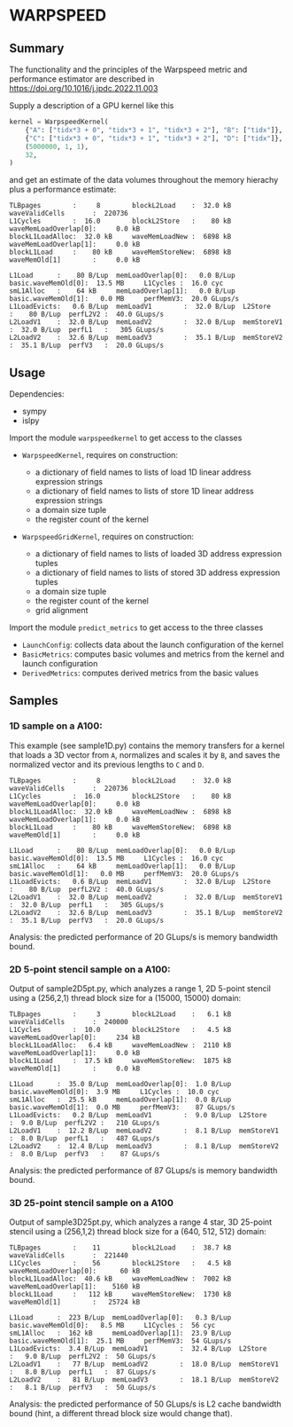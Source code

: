 # WARPSPEED

## Summary

The functionality and the principles of the Warpspeed metric and performance estimator are described in https://doi.org/10.1016/j.jpdc.2022.11.003


Supply a description of a GPU kernel like this

``` python
kernel = WarpspeedKernel(
    {"A": ["tidx*3 + 0", "tidx*3 + 1", "tidx*3 + 2"], "B": ["tidx"]},
    {"C": ["tidx*3 + 0", "tidx*3 + 1", "tidx*3 + 2"], "D": ["tidx"]},
    (5000000, 1, 1),
    32,
)
```

and get an estimate of the data volumes throughout the memory hierachy plus a performance estimate:

``` 
TLBpages        :     8        blockL2Load    :  32.0 kB     waveValidCells       :  220736        
L1Cycles        :  16.0        blockL2Store   :    80 kB     waveMemLoadOverlap[0]:     0.0 kB     
blockL1LoadAlloc:  32.0 kB     waveMemLoadNew :  6898 kB     waveMemLoadOverlap[1]:     0.0 kB     
blockL1Load     :    80 kB     waveMemStoreNew:  6898 kB     waveMemOld[1]        :     0.0 kB     

L1Load      :    80 B/Lup  memLoadOverlap[0]:   0.0 B/Lup  basic.waveMemOld[0]:  13.5 MB     L1Cycles :  16.0 cyc    
smL1Alloc   :    64 kB     memLoadOverlap[1]:   0.0 B/Lup  basic.waveMemOld[1]:   0.0 MB     perfMemV3:  20.0 GLups/s
L1LoadEvicts:   0.6 B/Lup  memLoadV1        :  32.0 B/Lup  L2Store            :    80 B/Lup  perfL2V2 :  40.0 GLups/s
L2LoadV1    :  32.0 B/Lup  memLoadV2        :  32.0 B/Lup  memStoreV1         :  32.0 B/Lup  perfL1   :   305 GLups/s
L2LoadV2    :  32.6 B/Lup  memLoadV3        :  35.1 B/Lup  memStoreV2         :  35.1 B/Lup  perfV3   :  20.0 GLups/s
```



## Usage

Dependencies:
 - sympy
 - islpy
 
Import the module `warpspeedkernel` to get access to the classes

- `WarpspeedKernel`, requires on construction:
   - a dictionary of field names to lists of load 1D linear address expression strings
   - a dictionary of field names to lists of store 1D linear address expression strings
   - a domain size tuple
   - the register count of the kernel


- `WarpspeedGridKernel`, requires on construction:
   - a dictionary of field names to lists of loaded 3D address expression tuples
   - a dictionary of field names to lists of stored 3D address expression tuples
   - a domain size tuple
   - the register count of the kernel
   - grid alignment
  

Import the module `predict_metrics` to get access to the three classes 
- `LaunchConfig`: collects data about the launch configuration of the kernel
- `BasicMetrics`: computes basic volumes and metrics from the kernel and launch configuration
- `DerivedMetrics`: computes derived metrics from the basic values 

## Samples
### 1D sample on a A100: 

This example (see sample1D.py) contains the memory transfers for a kernel that loads a 3D vector from `A`, normalizes and scales it by `B`, and saves the normalized vector and its previous lengths to `C` and `D`. 

``` 
TLBpages        :     8        blockL2Load    :  32.0 kB     waveValidCells       :  220736        
L1Cycles        :  16.0        blockL2Store   :    80 kB     waveMemLoadOverlap[0]:     0.0 kB     
blockL1LoadAlloc:  32.0 kB     waveMemLoadNew :  6898 kB     waveMemLoadOverlap[1]:     0.0 kB     
blockL1Load     :    80 kB     waveMemStoreNew:  6898 kB     waveMemOld[1]        :     0.0 kB     

L1Load      :    80 B/Lup  memLoadOverlap[0]:   0.0 B/Lup  basic.waveMemOld[0]:  13.5 MB     L1Cycles :  16.0 cyc    
smL1Alloc   :    64 kB     memLoadOverlap[1]:   0.0 B/Lup  basic.waveMemOld[1]:   0.0 MB     perfMemV3:  20.0 GLups/s
L1LoadEvicts:   0.6 B/Lup  memLoadV1        :  32.0 B/Lup  L2Store            :    80 B/Lup  perfL2V2 :  40.0 GLups/s
L2LoadV1    :  32.0 B/Lup  memLoadV2        :  32.0 B/Lup  memStoreV1         :  32.0 B/Lup  perfL1   :   305 GLups/s
L2LoadV2    :  32.6 B/Lup  memLoadV3        :  35.1 B/Lup  memStoreV2         :  35.1 B/Lup  perfV3   :  20.0 GLups/s
```

Analysis: the predicted performance of 20 GLups/s is memory bandwidth bound.

### 2D 5-point stencil sample on a A100: 

Output of sample2D5pt.py, which analyzes a range 1, 2D 5-point stencil using a (256,2,1) thread block size for a (15000, 15000) domain:

```
TLBpages        :     3        blockL2Load    :   6.1 kB     waveValidCells       :  240000        
L1Cycles        :  10.0        blockL2Store   :   4.5 kB     waveMemLoadOverlap[0]:     234 kB     
blockL1LoadAlloc:   6.4 kB     waveMemLoadNew :  2110 kB     waveMemLoadOverlap[1]:     0.0 kB     
blockL1Load     :  17.5 kB     waveMemStoreNew:  1875 kB     waveMemOld[1]        :     0.0 kB     

L1Load      :  35.0 B/Lup  memLoadOverlap[0]:  1.0 B/Lup  basic.waveMemOld[0]:  3.9 MB     L1Cycles :  10.0 cyc    
smL1Alloc   :  25.5 kB     memLoadOverlap[1]:  0.0 B/Lup  basic.waveMemOld[1]:  0.0 MB     perfMemV3:    87 GLups/s
L1LoadEvicts:   0.2 B/Lup  memLoadV1        :  9.0 B/Lup  L2Store            :  9.0 B/Lup  perfL2V2 :   210 GLups/s
L2LoadV1    :  12.2 B/Lup  memLoadV2        :  8.1 B/Lup  memStoreV1         :  8.0 B/Lup  perfL1   :   487 GLups/s
L2LoadV2    :  12.4 B/Lup  memLoadV3        :  8.1 B/Lup  memStoreV2         :  8.0 B/Lup  perfV3   :    87 GLups/s

```

Analysis: the predicted performance of 87 GLups/s is memory bandwidth bound.

### 3D 25-point stencil sample on a A100

Output of sample3D25pt.py, which analyzes a range 4 star, 3D 25-point stencil using a (256,1,2) thread block size for a (640, 512, 512) domain:

```
TLBpages        :    11        blockL2Load    :  38.7 kB     waveValidCells       :  221440        
L1Cycles        :    56        blockL2Store   :   4.5 kB     waveMemLoadOverlap[0]:      60 kB     
blockL1LoadAlloc:  40.6 kB     waveMemLoadNew :  7002 kB     waveMemLoadOverlap[1]:    5160 kB     
blockL1Load     :   112 kB     waveMemStoreNew:  1730 kB     waveMemOld[1]        :   25724 kB     

L1Load      :  223 B/Lup  memLoadOverlap[0]:   0.3 B/Lup  basic.waveMemOld[0]:   8.5 MB     L1Cycles :  56 cyc    
smL1Alloc   :  162 kB     memLoadOverlap[1]:  23.9 B/Lup  basic.waveMemOld[1]:  25.1 MB     perfMemV3:  54 GLups/s
L1LoadEvicts:  3.4 B/Lup  memLoadV1        :  32.4 B/Lup  L2Store            :   9.0 B/Lup  perfL2V2 :  50 GLups/s
L2LoadV1    :   77 B/Lup  memLoadV2        :  18.0 B/Lup  memStoreV1         :   8.0 B/Lup  perfL1   :  87 GLups/s
L2LoadV2    :   81 B/Lup  memLoadV3        :  18.1 B/Lup  memStoreV2         :   8.1 B/Lup  perfV3   :  50 GLups/s
```

Analysis: the predicted performance of 50 GLups/s is L2 cache bandwidth bound (hint, a different thread block size would change that).
